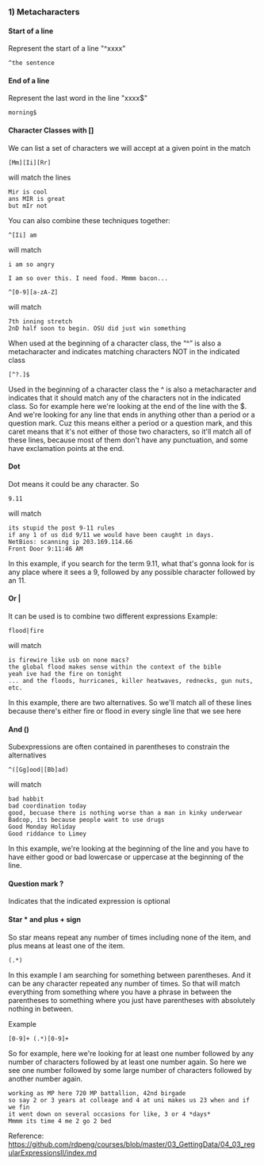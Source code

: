 ### 1) Metacharacters

#### Start of a line
Represent the start of a line "^xxxx"
```[javascript]
^the sentence
```

#### End of a line
Represent the last word in the line "xxxx$"
```[javascript]
morning$
```

#### Character Classes with []

We can list a set of characters we will accept at a given point in the match

```[javascript]
[Mm][Ii][Rr]
```
will match the lines
```[javascript]
Mir is cool
ans MIR is great
but mIr not
```
You can also combine these techniques together:
```[javascript]
^[Ii] am
```
will match
```[javascript]
i am so angry 

I am so over this. I need food. Mmmm bacon...
```
```[javascript]
^[0-9][a-zA-Z]
```
will match
```[javascript]
7th inning stretch
2nD half soon to begin. OSU did just win something
```
When used at the beginning of a character class, the “^” is also a metacharacter and indicates matching characters NOT in the indicated class
```[javascript]
[^?.]$
```
Used in the beginning of a character class the ^ is also a metacharacter and indicates that it should match any of the characters not in the indicated class. So for example here we're looking at the end of the line with the $. And we're looking for any line that ends in anything other than a period or a question mark. Cuz this means either a period or a question mark, and this caret means that it's not either of those two characters, so it'll match all of these lines, because most of them don't have any punctuation, and some have exclamation points at the end.

#### Dot
Dot means it could be any character. So 
```[javascript]
9.11
```
will match
```[javascript]
its stupid the post 9-11 rules
if any 1 of us did 9/11 we would have been caught in days.
NetBios: scanning ip 203.169.114.66
Front Door 9:11:46 AM
```
In this example, if you search for the term 9.11, what that's gonna look for is any place where it sees a 9, followed by any possible character followed by an 11.

#### Or |
It can be used is to combine two different expressions
Example:
```[javascript]
flood|fire
```
will match
```[javascript]
is firewire like usb on none macs?
the global flood makes sense within the context of the bible
yeah ive had the fire on tonight
... and the floods, hurricanes, killer heatwaves, rednecks, gun nuts, etc.
```
In this example, there are two alternatives. So we'll match all of these lines because there's either fire or flood in every single
line that we see here

#### And ()
Subexpressions are often contained in parentheses to constrain the alternatives

```[javascript]
^([Gg]ood|[Bb]ad)
```
will match
```[javascript]
bad habbit
bad coordination today
good, becuase there is nothing worse than a man in kinky underwear
Badcop, its because people want to use drugs
Good Monday Holiday
Good riddance to Limey
```
In this example, we're looking at the beginning of the line and you have to have either good or bad lowercase or uppercase at the beginning of the line. 

#### Question mark ?
Indicates that the indicated expression is optional

#### Star * and plus + sign
So star means repeat any number of
times including none of the item, and plus means at least one of the item. 
```[javascript]
(.*)
```
In this example I am searching for something between parentheses. And it can be any character repeated any number of times. So that will match everything from something where you have a phrase in between the parentheses to something where you just have parentheses with absolutely nothing in between. 

Example
```[javascript]
[0-9]+ (.*)[0-9]+
```
So for example, here we're looking for at least one number followed by any number of characters followed by at least one number again. So here we see one number followed by some large number of characters followed by another number again.
```[javascript]
working as MP here 720 MP battallion, 42nd birgade
so say 2 or 3 years at colleage and 4 at uni makes us 23 when and if we fin
it went down on several occasions for like, 3 or 4 *days*
Mmmm its time 4 me 2 go 2 bed
```


Reference: https://github.com/rdpeng/courses/blob/master/03_GettingData/04_03_regularExpressionsII/index.md
